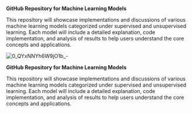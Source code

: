 **GitHub Repository for Machine Learning Models**

This repository will showcase implementations and discussions of various machine learning models categorized under supervised and unsupervised learning. Each model will include a detailed explanation, code implementation, and analysis of results to help users understand the core concepts and applications.

![0_QYxNNYh6W9jO1b_-](https://github.com/user-attachments/assets/bd1fad35-f757-4896-8252-ff38a2c98247)


**GitHub Repository for Machine Learning Models**

This repository will showcase implementations and discussions of various machine learning models categorized under supervised and unsupervised learning. Each model will include a detailed explanation, code implementation, and analysis of results to help users understand the core concepts and applications.

